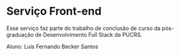 # Serviço Front-end

Esse serviço faz parte do trabalho de conclusão de curso da pós-graduação de Desenvolvimento Full Stack da PUCRS.

Aluno: Luís Fernando Becker Santos
